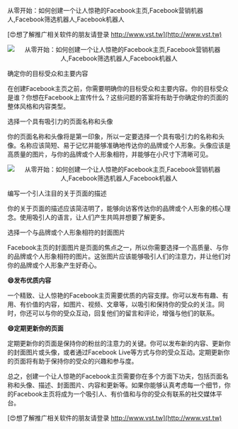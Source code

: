 从零开始：如何创建一个让人惊艳的Facebook主页,Facebook营销机器人,Facebook筛选机器人,Facebook机器人

[😍想了解推广相关软件的朋友请登录 http://www.vst.tw](http://www.vst.tw)

 <center><img src="https://vst.tw/MP4/tuiguang/png/7.png" alt="从零开始：如何创建一个让人惊艳的Facebook主页,Facebook营销机器人,Facebook筛选机器人,Facebook机器人"></center>

确定你的目标受众和主要内容

在创建Facebook主页之前，你需要明确你的目标受众和主要内容。你的目标受众是谁？你想在Facebook上宣传什么？这些问题的答案将有助于你确定你的页面的整体风格和内容类型。

选择一个具有吸引力的页面名称和头像

你的页面名称和头像将是第一印象，所以一定要选择一个具有吸引力的名称和头像。名称应该简短、易于记忆并能够准确地传达你的品牌或个人形象。头像应该是高质量的图片，与你的品牌或个人形象相符，并能够在小尺寸下清晰可见。

 <center><img src="https://vst.tw/MP4/tuiguang/png/1.png" alt="从零开始：如何创建一个让人惊艳的Facebook主页,Facebook营销机器人,Facebook筛选机器人,Facebook机器人"></center>

编写一个引人注目的关于页面的描述

你的关于页面的描述应该简洁明了，能够向访客传达你的品牌或个人形象的核心理念。使用吸引人的语言，让人们产生共鸣并想要了解更多。

选择一个与品牌或个人形象相符的封面图片

Facebook主页的封面图片是页面的焦点之一，所以你需要选择一个高质量、与你的品牌或个人形象相符的图片。这张图片应该能够吸引人们的注意力，并让他们对你的品牌或个人形象产生好奇心。

**😄发布优质内容**

一个精致、让人惊艳的Facebook主页需要优质的内容支撑。你可以发布有趣、有用、有价值的内容，如图片、视频、文章等，以吸引和保持你的受众的关注。同时，你还可以与你的受众互动，回复他们的留言和评论，增强与他们的联系。

**😄定期更新你的页面**

定期更新你的页面是保持你的粉丝的注意力的关键。你可以发布新的内容、更新你的封面图片或头像，或者通过Facebook Live等方式与你的受众互动。定期更新你的页面将有助于保持你的受众的兴趣和参与度。

总之，创建一个让人惊艳的Facebook主页需要你在多个方面下功夫，包括页面名称和头像、描述、封面图片、内容和更新等。如果你能够认真考虑每一个细节，你的Facebook主页将成为一个吸引人、有价值和与你的受众有联系的社交媒体平台。

[😍想了解推广相关软件的朋友请登录 http://www.vst.tw](http://www.vst.tw)



